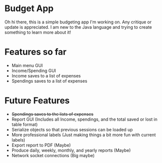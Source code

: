 # Budget App  
Oh hi there, this is a simple budgeting app I'm working on. Any critique or update is appreciated. I am new to the Java language and trying to create something to learn more about it!

# Features so far
- Main menu GUI
- Income/Spending GUI
- Income saves to a list of expenses
- Spendings saves to a list of expenses

# Future Features 
- ~~Spendings saves to the lists of expenses~~
- Report GUI (Includes all Income, spendings, and the total saved or lost in table format) 
- Serialize objects so that previous sessions can be loaded up
- More professional labels (Just making things a bit more fun with current labels) 
- Export report to PDF (Maybe)
- Produce daily, weekly, monthly, and yearly reports (Maybe)
- Network socket connections (Big maybe)
